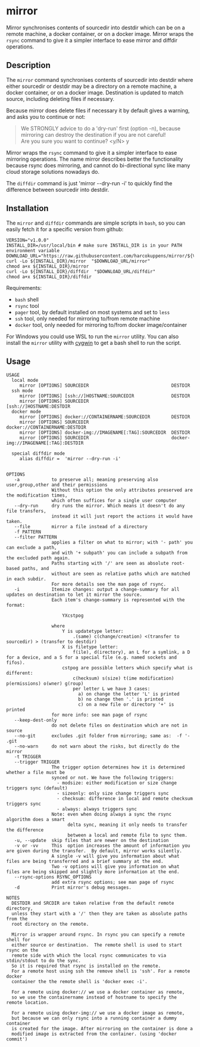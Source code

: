 # mirror
Mirror synchronises contents of sourcedir into  destdir which can be on a remote machine, a docker container, or on a docker image. Mirror wraps the `rsync` command to give it a simpler interface to ease mirror and diffdir operations. 

## Description

The `mirror` command synchronises contents of sourcedir into  destdir
where either sourcedir or destdir may be a directory
on a remote machine, a docker container, or on a docker image.
Destination is updated to match source, including deleting 
files if necessary.

Because mirror does delete files if necessary it by default 
gives a warning, and asks you to continue or not:
	
>We STRONGLY advice to do a 'dry-run' first (option -n), because 
>mirroring can destroy the destination if you are not careful!<br>
>Are you sure you want to continue? <y/N> y

Mirror wraps the `rsync` command to give it a simpler interface
to ease mirroring operations. The name mirror describes
better the functionality because rsync does mirroring,
and cannot do bi-directional sync like many cloud storage
solutions nowadays do.

The `diffdir` command is just 'mirror --dry-run -i' to quickly find
the difference between sourcedir into  destdir. 

## Installation ##



The `mirror` and `diffdir` commands are simple scripts in `bash`, so you can easily fetch it for a specific version from github:


    VERSION="v1.0.0" 
    INSTALL_DIR=/usr/local/bin # make sure INSTALL_DIR is in your PATH environment variable
    DOWNLOAD_URL="https://raw.githubusercontent.com/harcokuppens/mirror/${VERSION}/bin/"
    curl -Lo ${INSTALL_DIR}/mirror  "$DOWNLOAD_URL/mirror"
    chmod a+x ${INSTALL_DIR}/mirror
    curl -Lo ${INSTALL_DIR}/diffdir  "$DOWNLOAD_URL/diffdir"
    chmod a+x ${INSTALL_DIR}/diffdir
    
      
Requirements:  

* `bash` shell
* `rsync` tool
* `pager` tool, by default installed on most systems and set to `less`
* `ssh` tool, only needed for mirroring to/from remote machine
* `docker` tool, only needed for mirroring to/from docker image/container

      
For Windows you could use WSL to run the `mirror` utility. You can also install the `mirror` utility with [cygwin](https://cygwin.org) to get a bash shell to run the script.     
	    
	    
## Usage ##
  

    USAGE 
      local mode
         mirror [OPTIONS] SOURCEDIR                               DESTDIR
      ssh mode    
         mirror [OPTIONS] [ssh://]HOSTNAME:SOURCEDIR              DESTDIR
         mirror [OPTIONS] SOURCEDIR                               [ssh://]HOSTNAME:DESTDIR
      docker mode    
         mirror [OPTIONS] docker://CONTAINERNAME:SOURCEDIR        DESTDIR
         mirror [OPTIONS] SOURCEDIR                               docker://CONTAINERNAME:DESTDIR
         mirror [OPTIONS] docker-img://IMAGENAME[:TAG]:SOURCEDIR  DESTDIR
         mirror [OPTIONS] SOURCEDIR                               docker-img://IMAGENAME[:TAG]:DESTDIR
  
      special diffdir mode
         alias diffdir =  'mirror --dry-run -i'
     

    OPTIONS
       -a            to preserve all; meaning preserving also user,group,other and their permissions
                     Without this option the only attributes preserved are the modification times,
                     which often suffices for a single user computer
       --dry-run     dry runs the mirror. Which means it doesn't do any file transfers, 
                     instead it will just report the actions it would have taken.
       --file        mirror a file instead of a directory              
       -f PATTERN    
       --filter PATTERN
                     applies a filter on what to mirror; with '- path' you can exclude a path, 
                     and with '+ subpath' you can include a subpath from the excluded path again. 
                     Paths starting with '/' are seen as absolute root-based paths, and
                     without are seen as relative paths which are matched in each subdir. 
                     For more details see the man page of rsync. 
       -i            Itemize changes: output a change-summary for all updates on destination to let it mirror the source.
                     Each item's change-summary is represented with the format:

                         YXcstpog
                     
                     where
                         Y is updatetype letter:  
                             .(same) c(change/creation) <(transfer to sourcedir) > (transfer to destdir)
                         X is filetype letter:  
                             f(ile), d(irectory), an L for a symlink, a D for a device, and a S for a special file (e.g. named sockets and fifos).
                         cstpog are possible letters which specify what is different:
                             c(hecksum) s(size) t(ime modification) p(ermissions) o(wner) g(roup)
                             per letter L we have 3 cases: 
                               a) on change the letter 'L' is printed
                               b) no change then '.' is printed
                               c) on a new file or directory '+' is printed
                     for more info: see man page of rsync      
       --keep-dest-only      
                     do not delete files on destination which are not in source   
       --no-git      excludes .git folder from mirroring; same as:  -f '- .git
       --no-warn     do not warn about the risks, but directly do the mirror
       -t TRIGGER   
       --trigger TRIGGER   
                     The trigger option determines how it is determined whether a file must be
                     synced or not. We have the following triggers: 
                       - modsize: either modification or size change triggers sync (default)
                       - sizeonly: only size change triggers sync 
                       - checksum: difference in local and remote checksum triggers sync
                       - always: always triggers sync
                     Note: even when doing always a sync the rsync algorithm does a smart
                           delta sync, meaning it only needs to transfer the difference 
                           between a local and remote file to sync them.
       -u, --update  skip files that are newer on the destination         
       -v or -vv     This  option increases the amount of information you are given during the transfer.  By default, mirror works silently. 
                     A single -v will give you information about what files are being transferred and a brief summary at the end. 
                     Two -v options will give you information on what files are being skipped and slightly more information at the end.              
       --rsync-options RSYNC_OPTIONS  
                     add extra rsync options; see man page of rsync
       -d            Print mirror's debug messages.                 

    NOTES
      DESTDIR and SRCDIR are taken relative from the default remote directory,
      unless they start with a '/' then they are taken as absolute paths from the
      root directory on the remote.
   
      Mirror is wrapper around rsync. In rsync you can specify a remote shell for
      either source or destination.  The remote shell is used to start rsync on the
      remote side with which the local rsync communicates to via stdin/stdout to do the sync. 
      So it is required that rsync is installed on the remote.
      For a remote host using ssh the remove shell is 'ssh'. For a remote docker 
      container the the remote shell is 'docker exec -i'.
  
      For a remote using docker:// we use a docker container as remote,
      so we use the containername instead of hostname to specify the remote location.
  
      For a remote using docker-img:// we use a docker image as remote, 
      but because we can only rsync into a running container a dummy container
      is created for the image. After mirroring on the container is done a 
      modified image is extracted from the container. (using 'docker commit')
